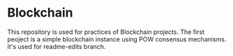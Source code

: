 # Blockchain
This repository is used for practices of Blockchain projects.
The first peoject is a simple blockchain instance using POW consensus mechanisms.
It's used for readme-edits branch.
